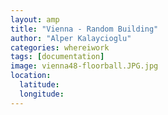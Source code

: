 ```yaml
---
layout: amp
title: "Vienna - Random Building"
author: "Alper Kalaycioglu"
categories: whereiwork
tags: [documentation]
image: vienna48-floorball.JPG.jpg
location:
  latitude: 
  longitude: 
---
```


